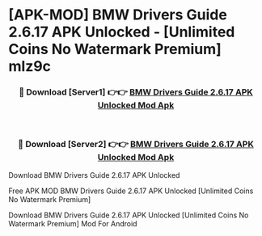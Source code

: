 # [APK-MOD] BMW Drivers Guide 2.6.17 APK Unlocked - [Unlimited Coins No Watermark Premium] mlz9c



<div align="center">
<h3>🔴 Download [Server1] 👉👉 <a href="https://momento.my/?title=BMW_Drivers_Guide_2.6.17_APK_Unlocked">BMW Drivers Guide 2.6.17 APK Unlocked Mod Apk</a></h3><br>

<h3>🔴 Download [Server2] 👉👉 <a href="https://momento.my/?title=BMW_Drivers_Guide_2.6.17_APK_Unlocked">BMW Drivers Guide 2.6.17 APK Unlocked Mod Apk</a></h3>
</div>



Download BMW Drivers Guide 2.6.17 APK Unlocked 

Free APK MOD BMW Drivers Guide 2.6.17 APK Unlocked [Unlimited Coins No Watermark Premium]

Download BMW Drivers Guide 2.6.17 APK Unlocked [Unlimited Coins No Watermark Premium] Mod For Android

